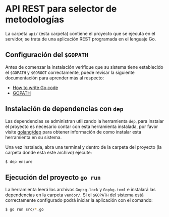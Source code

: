# API REST para selector de metodologías

La carpeta `api/` (esta carpeta) contiene el proyecto que se ejecuta en el
servidor, se trata de una aplicación REST programada en el lenguaje Go.


## Configuración del `$GOPATH`

Antes de comenzar la instalación verifique que su sistema tiene establecido el
`$GOPATH` y `$GOROOT` correctamente, puede revisar la siguiente documentación
para aprender más al respecto:

- [How to write Go code](https://golang.org/doc/code.html#GOPATH)
- [GOPATH](https://github.com/golang/go/wiki/GOPATH)


## Instalación de dependencias con `dep`

Las dependencias se administran utilizando la herramienta `dep`, para instalar
el proyecto es necesario contar con esta herramienta instalada, por favor visite
[golang/dep](https://github.com/golang/dep) para obtener información de como
instalar esta herramienta en su sistema.

Una vez instalada, abra una terminal y dentro de la carpeta del proyecto (la
carpeta donde esta este archivo) ejecute:

``` sh
$ dep ensure
```

## Ejecución del proyecto `go run`

La herramienta leerá los archivos `Gopkg.lock` y `Gopkg.toml` e instalará las
dependencias en la carpeta `vendor/`. Si el `$GOPATH` del sistema está
correctamente configurado podrá iniciar la aplicación con el comando:

``` sh
$ go run src/*.go
```

